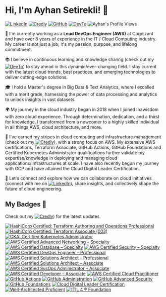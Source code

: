 # Hi, I'm Ayhan Setirekli! 🙌

[![LinkedIn](https://img.shields.io/badge/LinkedIn-blue.svg?logo=linkedin&logoColor=white)](https://www.linkedin.com/in/ayhansetirekli/) [![Credly](https://img.shields.io/badge/Credly-white?style=flat&logo=credly)](https://www.credly.com/users/ayhan) [![GitHub](https://img.shields.io/badge/GitHub-black?style=flat&logo=github&logoColor=white)](https://github.com/ayhansetirekli) [![DevTo](https://img.shields.io/badge/dev.to-black?style=flat&logo=devdotto&logoColor=white)](https://dev.to/ayhansetirekli) ![Ayhan's Profile Views](https://komarev.com/ghpvc/?username=ayhansetirekli)

👋 I'm currently working as a **Lead DevOps Engineer (AWS)** at Cognizant and have over 8 years of experience in the IT / Cloud Computing industry. My career is not just a job; it's my passion, purpose, and lifelong commitment.

📚 I believe in continuous learning and knowledge sharing (check out my [![DevTo](https://img.shields.io/badge/dev.to-black?style=flat&logo=devdotto&logoColor=white)](https://dev.to/ayhansetirekli)) to stay ahead in this dynamic/ever-changing field. I stay current with the latest cloud trends, best practices, and emerging technologies to deliver cutting-edge solutions.

🎓 I hold a Master's degree in Big Data & Text Analytics, where I excelled with a merit grade, harnessing the power of data processing and analytics to unlock insights in vast datasets.

🌍  My journey in the cloud industry began in 2018 when I joined Inawisdom with zero cloud experience. Through determination, dedication, and a thirst for knowledge, I transformed from a newcomer to a highly skilled individual in all things AWS, cloud architecture, and more.

💼 I've earned my stripes in cloud computing and infrastructure management (check out my [![Credly](https://img.shields.io/badge/Credly-white?style=flat&logo=credly)](https://www.credly.com/users/ayhan)), with a strong focus on AWS. My extensive AWS certifications, Terraform Associate, GitHub Actions, GitHub Foundations and Certified Kubernetes Administrator qualifications further validate my expertise/knowledge in deploying and managing cloud applications/infrastructures at scale. I have also recently begun my journey with GCP and have attained the Cloud Digital Leader Certification. 

🤝 Let's connect and explore how we can collaborate on cloud initiatives (connect with me on [![LinkedIn](https://img.shields.io/badge/LinkedIn-blue.svg?logo=linkedin&logoColor=white)](https://www.linkedin.com/in/ayhansetirekli/)), share insights, and collectively shape the future of cloud engineering.

## My Badges 🪪

Check out my [![Credly](https://img.shields.io/badge/Credly-white?style=flat&logo=credly)](https://www.credly.com/users/ayhan)) for the latest updates. 

<!--START_SECTION:badges-->
[![HashiCorp Certified: Terraform Authoring and Operations Professional](https://images.credly.com/size/110x110/images/1229ce48-f435-4832-8afe-c33d17fa643b/image.png)](http://www.credly.com/badges/6c763a71-4d3c-48a4-aed8-b46de1ab46d3 "HashiCorp Certified: Terraform Authoring and Operations Professional")
[![HashiCorp Certified: Terraform Associate (003)](https://images.credly.com/size/110x110/images/ed4be915-68f8-428a-b332-40ded9084ee5/blob)](http://www.credly.com/badges/9c7038a7-08b3-47c2-92d5-416a7689bb4c "HashiCorp Certified: Terraform Associate (003)")
[![CKA: Certified Kubernetes Administrator](https://images.credly.com/size/110x110/images/8b8ed108-e77d-4396-ac59-2504583b9d54/cka_from_cncfsite__281_29.png)](http://www.credly.com/badges/e3ea0785-4608-42f5-ad6a-28183ed226e5 "CKA: Certified Kubernetes Administrator")
[![AWS Certified Advanced Networking – Specialty](https://images.credly.com/size/110x110/images/4d08274f-64c1-495e-986b-3143f51b1371/image.png)](http://www.credly.com/badges/7549015f-62a8-40ee-9e82-b9be615b1cb7 "AWS Certified Advanced Networking – Specialty")
[![AWS Certified Database – Specialty](https://images.credly.com/size/110x110/images/885d38e4-55c0-4c35-b4ed-694e2b26be6c/image.png)](http://www.credly.com/badges/cdd58c9d-c5fd-437f-8a2a-0195b4282391 "AWS Certified Database – Specialty")
[![AWS Certified Security – Specialty](https://images.credly.com/size/110x110/images/53acdae5-d69f-4dda-b650-d02ed7a50dd7/image.png)](http://www.credly.com/badges/3ae3dae8-7d71-43b6-959b-899eff2f6a4e "AWS Certified Security – Specialty")
[![AWS Certified DevOps Engineer – Professional](https://images.credly.com/size/110x110/images/bd31ef42-d460-493e-8503-39592aaf0458/image.png)](http://www.credly.com/badges/fe9c3669-211e-45bc-8ea6-d06347c6fdc5 "AWS Certified DevOps Engineer – Professional")
[![AWS Certified Solutions Architect – Professional](https://images.credly.com/size/110x110/images/2d84e428-9078-49b6-a804-13c15383d0de/image.png)](http://www.credly.com/badges/3adad7b2-0cb7-4993-a4ce-d7170ff934a8 "AWS Certified Solutions Architect – Professional")
[![AWS Certified Solutions Architect – Associate](https://images.credly.com/size/110x110/images/0e284c3f-5164-4b21-8660-0d84737941bc/image.png)](http://www.credly.com/badges/f1153351-d11c-4612-8b27-9f55f51fee6b "AWS Certified Solutions Architect – Associate")
[![AWS Certified SysOps Administrator – Associate](https://images.credly.com/size/110x110/images/f0d3fbb9-bfa7-4017-9989-7bde8eaf42b1/image.png)](http://www.credly.com/badges/f86361b2-9c66-473e-8ab3-1e6c8bcaab8c "AWS Certified SysOps Administrator – Associate")
[![AWS Certified Developer – Associate](https://images.credly.com/size/110x110/images/b9feab85-1a43-4f6c-99a5-631b88d5461b/image.png)](http://www.credly.com/badges/f5046fab-0a1e-4d90-87aa-e91d5d5e1dc1 "AWS Certified Developer – Associate")
[![AWS Certified Cloud Practitioner](https://images.credly.com/size/110x110/images/00634f82-b07f-4bbd-a6bb-53de397fc3a6/image.png)](http://www.credly.com/badges/968cc91b-feb1-49d7-b04d-da938d43dd27 "AWS Certified Cloud Practitioner")
[![GitHub Actions](https://images.credly.com/size/110x110/images/89efc3e7-842b-4790-b09b-9ea5efc71ec3/image.png)](http://www.credly.com/badges/e8da3be4-7ce5-4801-ad37-52a1fc84ff93 "GitHub Actions")
[![GitHub Administration](https://images.credly.com/size/110x110/images/34880f37-8ec8-4542-a78a-73ba6647208e/image.png)](http://www.credly.com/badges/41296f7e-a8cc-47c4-b514-95f99bdbf585 "GitHub Administration")
[![GitHub Advanced Security](https://images.credly.com/size/110x110/images/c9ed294b-f8ac-48fa-a8c3-96dab1f110f2/image.png)](http://www.credly.com/badges/8578f3b0-7d7b-4ce7-9ef6-6f21f7255b92 "GitHub Advanced Security")
[![GitHub Foundations](https://images.credly.com/size/110x110/images/024d0122-724d-4c5a-bd83-cfe3c4b7a073/image.png)](http://www.credly.com/badges/4e09a0e1-2a20-475b-86c6-848cce15fd67 "GitHub Foundations")
[![Cloud Digital Leader Certification](https://images.credly.com/size/110x110/images/44994cda-b5b0-44cb-9a6d-d29b57163073/image.png)](http://www.credly.com/badges/c511bd8f-0420-4917-accb-6f90bb1cfa31 "Cloud Digital Leader Certification")
[![Well-Architected Proficient](https://images.credly.com/size/110x110/images/b870667f-00a3-48d7-b988-9c02b441b883/image.png)](http://www.credly.com/badges/0f7436ff-23e7-4028-a20e-34629c2ea80a "Well-Architected Proficient")
[![ITIL 4 ® Foundation](https://images.credly.com/size/110x110/images/8b943c4b-c186-4e9f-84aa-004322b76eed/image.png)](http://www.credly.com/badges/60c8c25f-bde4-4274-91bc-1f5b3e50423b "ITIL 4 ® Foundation")
<!--END_SECTION:badges-->
